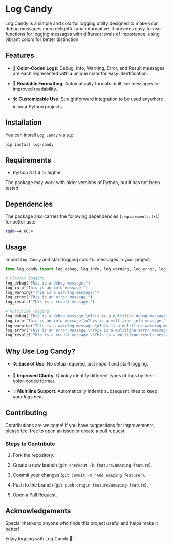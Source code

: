 # Log Candy

Log Candy is a simple and colorful logging utility designed to make your debug messages more delightful and informative. It provides easy-to-use functions for logging messages with different levels of importance, using vibrant colors for better distinction.

## Features

- 🌈 **Color-Coded Logs**: Debug, Info, Warning, Error, and Result messages are each represented with a unique color for easy identification.

- 📝 **Readable Formatting**: Automatically formats multiline messages for improved readability.

- 🛠️ **Customizable Use**: Straightforward integration to be used anywhere in your Python projects.

## Installation

You can install `Log Candy` via `pip`:

```bash
pip install log-candy
```

## Requirements

- Python 3.11.4 or higher

The package may work with older versions of Python, but it has not been tested.

## Dependencies

The package also carries the following dependencies (`requirements.txt`) for better use:

```bash
tqdm==4.66.4
```

## Usage

Import `Log Candy` and start logging colorful messages in your project:

```python
from log_candy import log_debug, log_info, log_warning, log_error, log_result

# Classic logging
log_debug("This is a debug message.")
log_info("This is an info message.")
log_warning("This is a warning message.")
log_error("This is an error message.")
log_result("This is a result message.")

# Multiline logging
log_debug("This is a debug message.\nThis is a multiline debug message.")
log_info("This is an info message.\nThis is a multiline info message.")
log_warning("This is a warning message.\nThis is a multiline warning message.")
log_error("This is an error message.\nThis is a multiline error message.")
log_result("This is a result message.\nThis is a multiline result message.")
```

## Why Use Log Candy?

- 🛠 **Ease of Use**: No setup required, just import and start logging.

- 🌟 **Improved Clarity**: Quickly identify different types of logs by their color-coded format.

- 💡 **Multiline Support**: Automatically indents subsequent lines to keep your logs neat.

## Contributing

Contributions are welcome! If you have suggestions for improvements, please feel free to open an issue or create a pull request.

### Steps to Contribute

1. Fork the repository.

2. Create a new branch (`git checkout -b feature/amazing-feature`).

3. Commit your changes (`git commit -m 'Add amazing feature'`).

4. Push to the branch (`git push origin feature/amazing-feature`).

5. Open a Pull Request.

## Acknowledgements

Special thanks to anyone who finds this project useful and helps make it better!

Enjoy logging with Log Candy 🍭!